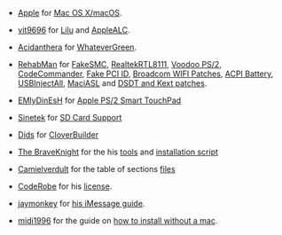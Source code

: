 * [Apple](https://apple.com) for [Mac OS X/macOS](https://www.apple.com/macos/).
* [vit9696](https://github.com/vit9696) for [Lilu](https://github.com/acidanthera/Lilu) and [AppleALC](https://github.com/acidanthera/AppleALC).
* [Acidanthera](https://github.com/acidanthera) for [WhateverGreen](https://github.com/acidanthera/WhateverGreen).
* [RehabMan](https://github.com/RehabMan) for [FakeSMC](https://github.com/RehabMan/OS-X-FakeSMC-kozlek), [RealtekRTL8111](https://github.com/RehabMan/OS-X-Realtek-Network), [Voodoo PS/2](https://github.com/RehabMan/OS-X-Voodoo-PS2-Controller), [CodeCommander](https://github.com/RehabMan/EAPD-Codec-Commander), [Fake PCI ID](https://github.com/RehabMan/OS-X-Fake-PCI-ID), [Broadcom WIFI Patches](https://github.com/RehabMan/OS-X-BrcmPatchRAM), [ACPI Battery](https://github.com/RehabMan/OS-X-ACPI-Battery-Driver), [USBInjectAll](https://github.com/RehabMan/OS-X-USB-Inject-All), [MaciASL](https://github.com/RehabMan/OS-X-MaciASL-patchmatic) and [DSDT and Kext patches](https://github.com/RehabMan/OS-X-Clover-Laptop-Config).
* [EMlyDinEsH](https://osxlatitude.com/profile/7370-emlydinesh/) for [Apple PS/2 Smart TouchPad](https://osxlatitude.com/forums/topic/1948-elan-focaltech-and-synaptics-smart-touchpad-driver-mac-os-x/)
* [Sinetek](https://www.insanelymac.com/forum/profile/4920-sinetek/) for [SD Card Support](https://www.insanelymac.com/forum/topic/321080-sineteks-driver-for-realtek-rtsx-sdhc-card-readers/)
* [Dids](https://github.com/Dids) for [CloverBuilder](https://github.com/Dids/clover-builder)

* [The BraveKnight](https://github.com/the-braveknight) for the his [tools](https://github.com/the-braveknight/macos-tools) and [installation script](https://github.com/the-braveknight/Lenovo-X50-macOS/blob/master/X50.sh)

* [Camielverdult](https://github.com/camielverdult) for the table of sections [files](https://github.com/camielverdult/Ramblings-of-a-hackintosher-High-Sierra)

* [CodeRobe](https://github.com/coderobe/) for his [license](https://github.com/coderobe/AzulPatcher4600/blob/master/LICENSE.txt).

* [jaymonkey](https://www.tonymacx86.com/members/jaymonkey.195809/) for [his iMessage guide](https://www.tonymacx86.com/threads/how-to-fix-imessage.110471/).

* [midi1996](https://www.reddit.com/user/midi1996) for the guide on [how to install without a mac](https://www.reddit.com/r/hackintosh/comments/76szrl/guide_installing_macosx_from_the_internet/).
